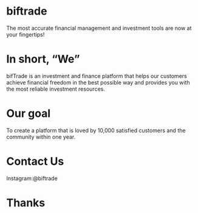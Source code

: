 # biftrade
The most accurate financial management and investment tools are now at your fingertips!

# In short, “We”
bifTrade is an investment and finance platform that helps our customers achieve financial freedom in the best possible way and provides you with the most reliable investment resources.

# Our goal
To create a platform that is loved by 10,000 satisfied customers and the community within one year.

# Contact Us
Instagram:@biftrade

# Thanks
